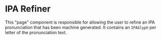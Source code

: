 # IPA Refiner

This "page" component is responsible for allowing the user to refine an IPA pronunciation that has
been machine generated. It contains an `IPAGlyph` per letter of the pronunciation text.
